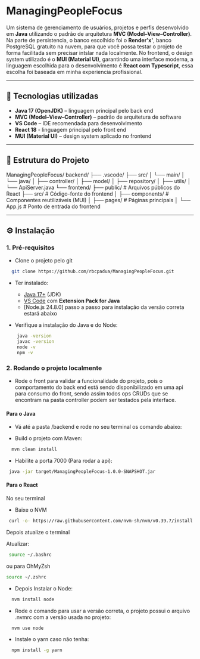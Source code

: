 # ManagingPeopleFocus

Um sistema de gerenciamento de usuários, projetos e perfis desenvolvido em **Java** utilizando o padrão de arquitetura **MVC (Model–View–Controller)**.
Na parte de persistencia, o banco escolhido foi o **Render'x'**, banco PostgreSQL gratuito na nuvem, para que você possa testar o projeto de forma facilitada sem precisar intslar nada localmente.
No frontend, o design system utilizado é o **MUI (Material UI)**, garantindo uma interface moderna, a linguagem escolhida para o desenvolvimento é **React com Typescript**, essa escolha foi baseada em minha experiencia profissional.

---

## 🚀 Tecnologias utilizadas

- **Java 17 (OpenJDK)** – linguagem principal pelo back end
- **MVC (Model–View–Controller)** – padrão de arquitetura de software
- **VS Code** – IDE recomendada para desenvolvimento
- **React 18** - linguagem principal pelo front end
- **MUI (Material UI)** – design system aplicado no frontend

---

## 📂 Estrutura do Projeto

ManagingPeopleFocus/
backend/
├── .vscode/
├── src/
│ └── main/
│ └── java/
│ ├── controller/
│ ├── model/
│ ├── repository/
│ ├── utils/
│ └── ApiServer.java
└── frontend/
├── public/ # Arquivos públicos do React
├── src/ # Código-fonte do frontend
│ ├── components/ # Componentes reutilizáveis (MUI)
│ ├── pages/ # Páginas principais
│ └── App.js # Ponto de entrada do frontend

---

## ⚙️ Instalação

### 1. Pré-requisitos

- Clone o projeto pelo git

```bash
  git clone https://github.com/rbcpadua/ManagingPeopleFocus.git
```

- Ter instalado:

  - [Java 17+](https://adoptium.net/) (JDK)
  - [VS Code](https://code.visualstudio.com/) com **Extension Pack for Java**
  - [Node.js 24.8.0] passo a passo para instalação da versão correta estará abaixo

- Verifique a instalação do Java e do Node:

```bash
    java -version
    javac -version
    node -v
    npm -v
```

### 2. Rodando o projeto localmente

- Rode o front para validar a funcionalidade do projeto, pois o comportamento do back end está sendo disponibilizado em uma api para consumo do front, sendo assim todos ops CRUDs que se encontram na pasta controller podem ser testados pela interface.

#### Para o Java

- Vá até a pasta /backend e rode no seu terminal os comando abaixo:

- Build o projeto com Maven:

```bash
  mvn clean install
```

- Habilite a porta 7000 (Para rodar a api):

```bash
 java -jar target/ManagingPeopleFocus-1.0.0-SNAPSHOT.jar
```

#### Para o React

No seu terminal

- Baixe o NVM

```bash
 curl -o- https://raw.githubusercontent.com/nvm-sh/nvm/v0.39.7/install.sh | bash
```

Depois atualize o terminal

Atualizar:

```bash
 source ~/.bashrc
```

ou para OhMyZsh

```bash
source ~/.zshrc
```

- Depois Instalar o Node:

```bash
  nvm install node
```

- Rode o comando para usar a versão correta, o projeto possui o arquivo .nvmrc com a versão usada no projeto:

```bash
  nvm use node
```

- Instale o yarn caso não tenha:

```bash
  npm install -g yarn
```
